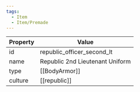 ```yaml
---
tags:
  - Item
  - Item/Premade
---
```


| Property | Value                           |
| -------- | ------------------------------- |
| id       | republic_officer_second_lt      |
| name     | Republic 2nd Lieutenant Uniform |
| type     | [[BodyArmor]]                   |
| culture  | [[republic]]           |


